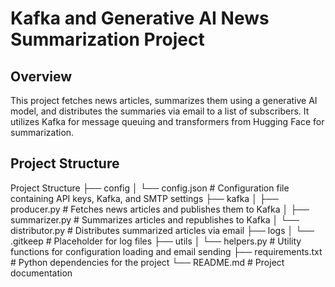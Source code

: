 # Kafka and Generative AI News Summarization Project

## Overview
This project fetches news articles, summarizes them using a generative AI model, and distributes the summaries via email to a list of subscribers. It utilizes Kafka for message queuing and transformers from Hugging Face for summarization.

## Project Structure

Project Structure
├── config
│   └── config.json           # Configuration file containing API keys, Kafka, and SMTP settings
├── kafka
│   ├── producer.py           # Fetches news articles and publishes them to Kafka
│   ├── summarizer.py         # Summarizes articles and republishes to Kafka
│   └── distributor.py        # Distributes summarized articles via email
├── logs
│   └── .gitkeep              # Placeholder for log files
├── utils
│   └── helpers.py            # Utility functions for configuration loading and email sending
├── requirements.txt          # Python dependencies for the project
└── README.md                 # Project documentation
